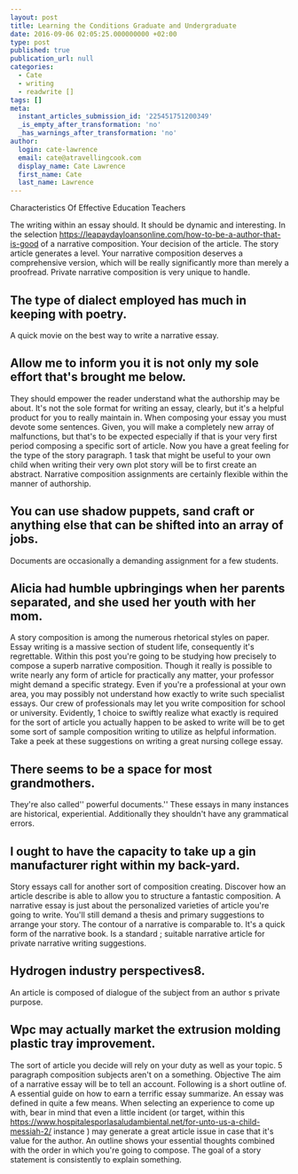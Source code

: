```yaml
---
layout: post
title: Learning the Conditions Graduate and Undergraduate
date: 2016-09-06 02:05:25.000000000 +02:00
type: post
published: true
publication_url: null
categories:
  - Cate
  - writing
  - readwrite []
tags: []
meta:
  instant_articles_submission_id: '225451751200349'
  _is_empty_after_transformation: 'no'
  _has_warnings_after_transformation: 'no'
author:
  login: cate-lawrence
  email: cate@atravellingcook.com
  display_name: Cate Lawrence
  first_name: Cate
  last_name: Lawrence
---
```

Characteristics Of Effective Education Teachers

The writing within an essay should. It should be dynamic and
interesting. In the selection
https://leapaydayloansonline.com/how-to-be-a-author-that-is-good of a
narrative composition. Your decision of the article. The story article
generates a level. Your narrative composition deserves a comprehensive
version, which will be really significantly more than merely a
proofread. Private narrative composition is very unique to handle.

The type of dialect employed has much in keeping with poetry.
-------------------------------------------------------------

A quick movie on the best way to write a narrative essay.

Allow me to inform you it is not only my sole effort that's brought me below.
-----------------------------------------------------------------------------

They should empower the reader understand what the authorship may be
about. It's not the sole format for writing an essay, clearly, but it's
a helpful product for you to really maintain in. When composing your
essay you must devote some sentences. Given, you will make a completely
new array of malfunctions, but that's to be expected especially if that
is your very first period composing a specific sort of article. Now you
have a great feeling for the type of the story paragraph. 1 task that
might be useful to your own child when writing their very own plot story
will be to first create an abstract. Narrative composition assignments
are certainly flexible within the manner of authorship.

You can use shadow puppets, sand craft or anything else that can be shifted into an array of jobs.
--------------------------------------------------------------------------------------------------

Documents are occasionally a demanding assignment for a few students.

Alicia had humble upbringings when her parents separated, and she used her youth with her mom.
----------------------------------------------------------------------------------------------

A story composition is among the numerous rhetorical styles on paper.
Essay writing is a massive section of student life, consequently it's
regrettable. Within this post you're going to be studying how precisely
to compose a superb narrative composition. Though it really is possible
to write nearly any form of article for practically any matter, your
professor might demand a specific strategy. Even if you're a
professional at your own area, you may possibly not understand how
exactly to write such specialist essays. Our crew of professionals may
let you write composition for school or university. Evidently, 1 choice
to swiftly realize what exactly is required for the sort of article you
actually happen to be asked to write will be to get some sort of sample
composition writing to utilize as helpful information. Take a peek at
these suggestions on writing a great nursing college essay.

There seems to be a space for most grandmothers.
------------------------------------------------

They're also called'' powerful documents.'' These essays in many
instances are historical, experiential. Additionally they shouldn't have
any grammatical errors.

I ought to have the capacity to take up a gin manufacturer right within my back-yard.
-------------------------------------------------------------------------------------

Story essays call for another sort of composition creating. Discover how
an article describe is able to allow you to structure a fantastic
composition. A narrative essay is just about the personalized varieties
of article you're going to write. You'll still demand a thesis and
primary suggestions to arrange your story. The contour of a narrative is
comparable to. It's a quick form of the narrative book. Is a standard ;
suitable narrative article for private narrative writing suggestions.

Hydrogen industry perspectives8.
--------------------------------

An article is composed of dialogue of the subject from an author s
private purpose.

Wpc may actually market the extrusion molding plastic tray improvement.
-----------------------------------------------------------------------

The sort of article you decide will rely on your duty as well as your
topic. 5 paragraph composition subjects aren't on a something. Objective
The aim of a narrative essay will be to tell an account. Following is a
short outline of. A essential guide on how to earn a terrific essay
summarize. An essay was defined in quite a few means. When selecting an
experience to come up with, bear in mind that even a little incident (or
target, within this
https://www.hospitalesporlasaludambiental.net/for-unto-us-a-child-messiah-2/
instance ) may generate a great article issue in case that it's value
for the author. An outline shows your essential thoughts combined with
the order in which you're going to compose. The goal of a story
statement is consistently to explain something.
